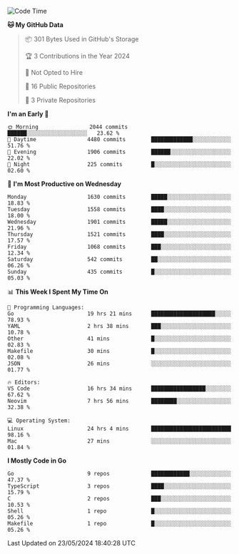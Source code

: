 <!--START_SECTION:waka-->
![Code Time](http://img.shields.io/badge/Code%20Time-640%20hrs%2019%20mins-blue)

**🐱 My GitHub Data** 

> 📦 301 Bytes Used in GitHub's Storage 
 > 
> 🏆 3 Contributions in the Year 2024
 > 
> 🚫 Not Opted to Hire
 > 
> 📜 16 Public Repositories 
 > 
> 🔑 3 Private Repositories 
 > 
**I'm an Early 🐤** 

```text
🌞 Morning                2044 commits        ██████░░░░░░░░░░░░░░░░░░░   23.62 % 
🌆 Daytime                4480 commits        █████████████░░░░░░░░░░░░   51.76 % 
🌃 Evening                1906 commits        ██████░░░░░░░░░░░░░░░░░░░   22.02 % 
🌙 Night                  225 commits         █░░░░░░░░░░░░░░░░░░░░░░░░   02.60 % 
```
📅 **I'm Most Productive on Wednesday** 

```text
Monday                   1630 commits        █████░░░░░░░░░░░░░░░░░░░░   18.83 % 
Tuesday                  1558 commits        ████░░░░░░░░░░░░░░░░░░░░░   18.00 % 
Wednesday                1901 commits        █████░░░░░░░░░░░░░░░░░░░░   21.96 % 
Thursday                 1521 commits        ████░░░░░░░░░░░░░░░░░░░░░   17.57 % 
Friday                   1068 commits        ███░░░░░░░░░░░░░░░░░░░░░░   12.34 % 
Saturday                 542 commits         ██░░░░░░░░░░░░░░░░░░░░░░░   06.26 % 
Sunday                   435 commits         █░░░░░░░░░░░░░░░░░░░░░░░░   05.03 % 
```


📊 **This Week I Spent My Time On** 

```text
💬 Programming Languages: 
Go                       19 hrs 21 mins      ████████████████████░░░░░   78.93 % 
YAML                     2 hrs 38 mins       ███░░░░░░░░░░░░░░░░░░░░░░   10.78 % 
Other                    41 mins             █░░░░░░░░░░░░░░░░░░░░░░░░   02.83 % 
Makefile                 30 mins             █░░░░░░░░░░░░░░░░░░░░░░░░   02.08 % 
JSON                     26 mins             ░░░░░░░░░░░░░░░░░░░░░░░░░   01.77 % 

🔥 Editors: 
VS Code                  16 hrs 34 mins      █████████████████░░░░░░░░   67.62 % 
Neovim                   7 hrs 56 mins       ████████░░░░░░░░░░░░░░░░░   32.38 % 

💻 Operating System: 
Linux                    24 hrs 4 mins       █████████████████████████   98.16 % 
Mac                      27 mins             ░░░░░░░░░░░░░░░░░░░░░░░░░   01.84 % 
```

**I Mostly Code in Go** 

```text
Go                       9 repos             ████████████░░░░░░░░░░░░░   47.37 % 
TypeScript               3 repos             ████░░░░░░░░░░░░░░░░░░░░░   15.79 % 
C                        2 repos             ███░░░░░░░░░░░░░░░░░░░░░░   10.53 % 
Shell                    1 repo              █░░░░░░░░░░░░░░░░░░░░░░░░   05.26 % 
Makefile                 1 repo              █░░░░░░░░░░░░░░░░░░░░░░░░   05.26 % 
```




 Last Updated on 23/05/2024 18:40:28 UTC
<!--END_SECTION:waka-->

